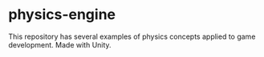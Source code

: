 # physics-engine
This repository has several examples of physics concepts applied to game development.
Made with Unity.
